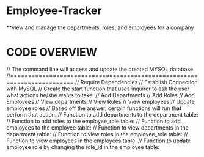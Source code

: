 # Employee-Tracker
**view and manage the departments, roles, and employees for a company


# CODE OVERVIEW


// The command line will access and update the created MYSQL database
//========================================================================
// Require Dependencies
// Establish Connection with MySQL
// Create the start function that uses inquirer to ask the user what actions he/she wants to take:
        // Add Departments
        // Add Roles
        // Add Employees
        // View departments
        // View Roles
        // View employees
        // Update employee roles
    // Based off the answer, certain functions will run that perform that action.
// Function to add departments to the department table:
// Function to add roles to the employee_role table:
// Function to add employees to the employee table:
// Function to view departments in the department table:
// Function to view roles in the employee_role table:
// Function to view employees in the employees table:
// Function to update employee role by changing the role_id in the employee table:

